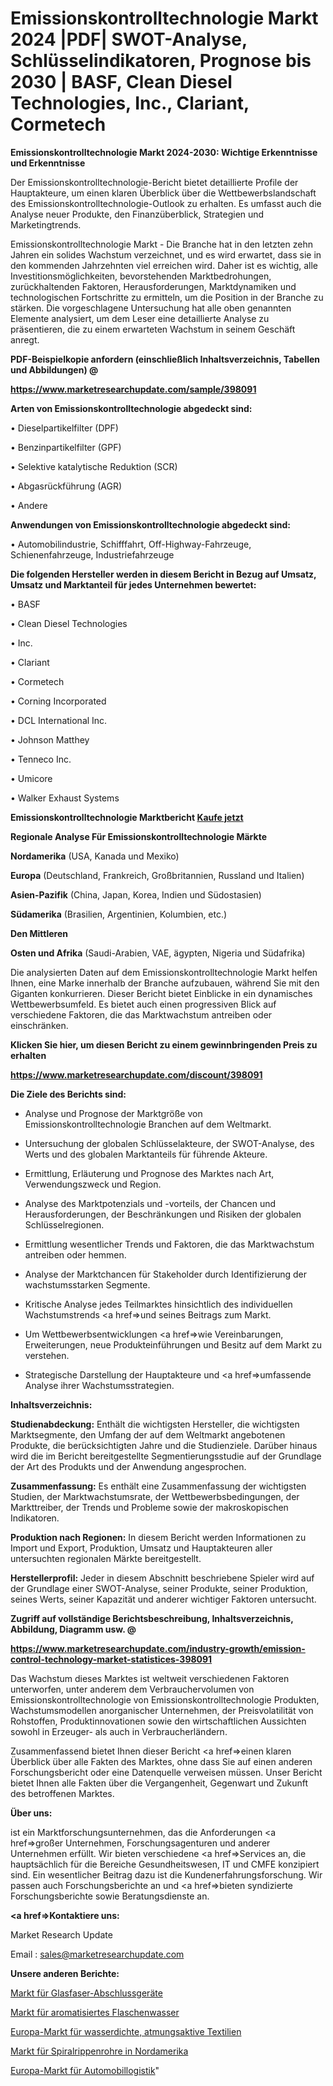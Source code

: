 # Emissionskontrolltechnologie Markt 2024 |PDF| SWOT-Analyse, Schlüsselindikatoren, Prognose bis 2030 | BASF, Clean Diesel Technologies, Inc., Clariant, Cormetech

<strong>Emissionskontrolltechnologie Markt 2024-2030: Wichtige Erkenntnisse und Erkenntnisse</strong>

Der Emissionskontrolltechnologie-Bericht bietet detaillierte Profile der Hauptakteure, um einen klaren Überblick über die Wettbewerbslandschaft des Emissionskontrolltechnologie-Outlook zu erhalten. Es umfasst auch die Analyse neuer Produkte, den Finanzüberblick, Strategien und Marketingtrends.

Emissionskontrolltechnologie Markt - Die Branche hat in den letzten zehn Jahren ein solides Wachstum verzeichnet, und es wird erwartet, dass sie in den kommenden Jahrzehnten viel erreichen wird. Daher ist es wichtig, alle Investitionsmöglichkeiten, bevorstehenden Marktbedrohungen, zurückhaltenden Faktoren, Herausforderungen, Marktdynamiken und technologischen Fortschritte zu ermitteln, um die Position in der Branche zu stärken. Die vorgeschlagene Untersuchung hat alle oben genannten Elemente analysiert, um dem Leser eine detaillierte Analyse zu präsentieren, die zu einem erwarteten Wachstum in seinem Geschäft anregt.



<strong><b>PDF-Beispielkopie anfordern (einschließlich Inhaltsverzeichnis, Tabellen und Abbildungen) @ </b></strong>

<strong><a href=https://www.marketresearchupdate.com/sample/398091>

<strong>https://www.marketresearchupdate.com/sample/398091</u></a></strong></strong>



<strong>Arten von Emissionskontrolltechnologie abgedeckt sind:</strong>

• Dieselpartikelfilter (DPF)

• Benzinpartikelfilter (GPF)

• Selektive katalytische Reduktion (SCR)

• Abgasrückführung (AGR)

• Andere



<strong>Anwendungen von Emissionskontrolltechnologie abgedeckt sind:</strong>

• Automobilindustrie, Schifffahrt, Off-Highway-Fahrzeuge, Schienenfahrzeuge, Industriefahrzeuge



<strong>Die folgenden Hersteller werden in diesem Bericht in Bezug auf Umsatz, Umsatz und Marktanteil für jedes Unternehmen bewertet:</strong>

• BASF

• Clean Diesel Technologies

• Inc.

• Clariant

• Cormetech

• Corning Incorporated

• DCL International Inc.

• Johnson Matthey

• Tenneco Inc.

• Umicore

• Walker Exhaust Systems



<strong>Emissionskontrolltechnologie Marktbericht <a href=https://www.marketresearchupdate.com/buynow/398091>Kaufe jetzt</a></strong>



<strong>Regionale Analyse Für Emissionskontrolltechnologie Märkte</strong>



<strong>Nordamerika</strong> (USA, Kanada und Mexiko)



<strong>Europa</strong> (Deutschland, Frankreich, Großbritannien, Russland und Italien)



<strong>Asien-Pazifik</strong> (China, Japan, Korea, Indien und Südostasien)



<strong>Südamerika</strong> (Brasilien, Argentinien, Kolumbien, etc.)



<strong>Den Mittleren</strong> 

<strong>Osten und Afrika</strong> (Saudi-Arabien, VAE, ägypten, Nigeria und Südafrika)

Die analysierten Daten auf dem Emissionskontrolltechnologie Markt helfen Ihnen, eine Marke innerhalb der Branche aufzubauen, während Sie mit den Giganten konkurrieren. Dieser Bericht bietet Einblicke in ein dynamisches Wettbewerbsumfeld. Es bietet auch einen progressiven Blick auf verschiedene Faktoren, die das Marktwachstum antreiben oder einschränken.



<strong>Klicken Sie hier, um diesen Bericht zu einem gewinnbringenden Preis zu erhalten
</strong>

<strong><a href=https://www.marketresearchupdate.com/discount/398091>https://www.marketresearchupdate.com/discount/398091</b></u></strong></a>



<strong>Die Ziele des Berichts sind:</strong>

- Analyse und Prognose der Marktgröße von Emissionskontrolltechnologie Branchen auf dem Weltmarkt.

- Untersuchung der globalen Schlüsselakteure, der SWOT-Analyse, des Werts und des globalen Marktanteils für führende Akteure.

- Ermittlung, Erläuterung und Prognose des Marktes nach Art, Verwendungszweck und Region.

- Analyse des Marktpotenzials und -vorteils, der Chancen und Herausforderungen, der Beschränkungen und Risiken der globalen Schlüsselregionen.

- Ermittlung wesentlicher Trends und Faktoren, die das Marktwachstum antreiben oder hemmen.

- Analyse der Marktchancen für Stakeholder durch Identifizierung der wachstumsstarken Segmente.

- Kritische Analyse jedes Teilmarktes hinsichtlich des individuellen Wachstumstrends <a href=>und</a> seines Beitrags zum Markt.

- Um Wettbewerbsentwicklungen <a href=>wie</a> Vereinbarungen, Erweiterungen, neue Produkteinführungen und Besitz auf dem Markt zu verstehen.

- Strategische Darstellung der Hauptakteure und <a href=>umfas</a>sende Analyse ihrer Wachstumsstrategien.



<strong>Inhaltsverzeichnis:</strong>



<strong>Studienabdeckung:</strong> Enthält die wichtigsten Hersteller, die wichtigsten Marktsegmente, den Umfang der auf dem Weltmarkt angebotenen Produkte, die berücksichtigten Jahre und die Studienziele. Darüber hinaus wird die im Bericht bereitgestellte Segmentierungsstudie auf der Grundlage der Art des Produkts und der Anwendung angesprochen.



<strong>Zusammenfassung:</strong> Es enthält eine Zusammenfassung der wichtigsten Studien, der Marktwachstumsrate, der Wettbewerbsbedingungen, der Markttreiber, der Trends und Probleme sowie der makroskopischen Indikatoren.



<strong>Produktion nach Regionen:</strong> In diesem Bericht werden Informationen zu Import und Export, Produktion, Umsatz und Hauptakteuren aller untersuchten regionalen Märkte bereitgestellt.



<strong>Herstellerprofil:</strong> Jeder in diesem Abschnitt beschriebene Spieler wird auf der Grundlage einer SWOT-Analyse, seiner Produkte, seiner Produktion, seines Werts, seiner Kapazität und anderer wichtiger Faktoren untersucht.



<strong><b>Zugriff auf vollständige Berichtsbeschreibung, Inhaltsverzeichnis, Abbildung, Diagramm usw. @ </b></strong>

<strong><a href=https://www.marketresearchupdate.com/industry-growth/emission-control-technology-market-statistices-398091>https://www.marketresearchupdate.com/industry-growth/emission-control-technology-market-statistices-398091</a></strong>

Das Wachstum dieses Marktes ist weltweit verschiedenen Faktoren unterworfen, unter anderem dem Verbrauchervolumen von Emissionskontrolltechnologie von Emissionskontrolltechnologie Produkten, Wachstumsmodellen anorganischer Unternehmen, der Preisvolatilität von Rohstoffen, Produktinnovationen sowie den wirtschaftlichen Aussichten sowohl in Erzeuger- als auch in Verbraucherländern.

Zusammenfassend bietet Ihnen dieser Bericht <a href=>einen</a> klaren Überblick über alle Fakten des Marktes, ohne dass Sie auf einen anderen Forschungsbericht oder eine Datenquelle verweisen müssen. Unser Bericht bietet Ihnen alle Fakten über die Vergangenheit, Gegenwart und Zukunft des betroffenen Marktes.



<strong>Über uns:</strong>

 ist ein Marktforschungsunternehmen, das die Anforderungen <a href=>großer</a> Unternehmen, Forschungsagenturen und anderer Unternehmen erfüllt. Wir bieten verschiedene <a href=>Services</a> an, die hauptsächlich für die Bereiche Gesundheitswesen, IT und CMFE konzipiert sind. Ein wesentlicher Beitrag dazu ist die Kundenerfahrungsforschung. Wir passen auch Forschungsberichte an und <a href=>bieten</a> syndizierte Forschungsberichte sowie Beratungsdienste an.



<strong><a href=>Kontaktiere uns:</a></strong>

Market Research Update

Email : sales@marketresearchupdate.com



<strong>Unsere anderen Berichte:</strong>

<a href=https://www.linkedin.com/pulse/fiber-optic-termination-equipment-market-size-share-trend>Markt für Glasfaser-Abschlussgeräte</a>

<a href=https://www.linkedin.com/pulse/flavored-bottled-water-market-research>Markt für aromatisiertes Flaschenwasser</a>

<a href=https://www.linkedin.com/pulse/europe-waterproof-breathable-textiles-market-size-exclusive>Europa-Markt für wasserdichte, atmungsaktive Textilien</a>

<a href=https://www.linkedin.com/pulse/north-america-spiral-finned-tubes-market-size>Markt für Spiralrippenrohre in Nordamerika</a>

<a href=https://www.linkedin.com/pulse/europe-automotive-logistics-market-2023-2030>Europa-Markt für Automobillogistik</a>"
